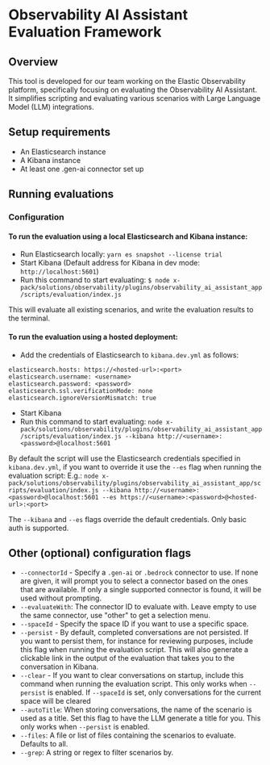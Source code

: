 # Observability AI Assistant Evaluation Framework

## Overview

This tool is developed for our team working on the Elastic Observability platform, specifically focusing on evaluating the Observability AI Assistant. It simplifies scripting and evaluating various scenarios with Large Language Model (LLM) integrations.

## Setup requirements

- An Elasticsearch instance
- A Kibana instance
- At least one .gen-ai connector set up

## Running evaluations

### Configuration

#### To run the evaluation using a local Elasticsearch and Kibana instance:

- Run Elasticsearch locally: `yarn es snapshot --license trial`
- Start Kibana (Default address for Kibana in dev mode: `http://localhost:5601`)
- Run this command to start evaluating:
`$ node x-pack/solutions/observability/plugins/observability_ai_assistant_app/scripts/evaluation/index.js`

This will evaluate all existing scenarios, and write the evaluation results to the terminal.

#### To run the evaluation using a hosted deployment:
- Add the credentials of Elasticsearch to `kibana.dev.yml` as follows:
```
elasticsearch.hosts: https://<hosted-url>:<port>
elasticsearch.username: <username>
elasticsearch.password: <password>
elasticsearch.ssl.verificationMode: none
elasticsearch.ignoreVersionMismatch: true
```
- Start Kibana
- Run this command to start evaluating: `node x-pack/solutions/observability/plugins/observability_ai_assistant_app/scripts/evaluation/index.js --kibana http://<username>:<password>@localhost:5601`

By default the script will use the Elasticsearch credentials specified in `kibana.dev.yml`, if you want to override it use the `--es` flag when running the evaluation script:
E.g.: `node x-pack/solutions/observability/plugins/observability_ai_assistant_app/scripts/evaluation/index.js --kibana http://<username>:<password>@localhost:5601 --es https://<username>:<password>@<hosted-url>:<port>`

The `--kibana` and `--es` flags override the default credentials. Only basic auth is supported.

## Other (optional) configuration flags
- `--connectorId` - Specify a `.gen-ai` or `.bedrock` connector to use. If none are given, it will prompt you to select a connector based on the ones that are available. If only a single supported connector is found, it will be used without prompting.
- `--evaluateWith`: The connector ID to evaluate with. Leave empty to use the same connector, use "other" to get a selection menu.
- `--spaceId` - Specify the space ID if you want to use a specific space.
- `--persist` - By default, completed conversations are not persisted. If you want to persist them, for instance for reviewing purposes, include this flag when running the evaluation script. This will also generate a clickable link in the output of the evaluation that takes you to the conversation in Kibana.
- `--clear` - If you want to clear conversations on startup, include this command when running the evaluation script. This only works when `--persist` is enabled. If `--spaceId` is set, only conversations for the current space will be cleared
- `--autoTitle`: When storing conversations, the name of the scenario is used as a title. Set this flag to have the LLM generate a title for you. This only works when `--persist` is enabled.
- `--files`: A file or list of files containing the scenarios to evaluate. Defaults to all.
- `--grep`: A string or regex to filter scenarios by.
